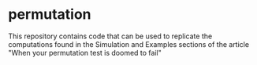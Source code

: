 # permutation
This repository contains code that can be used to replicate the computations found in the Simulation and Examples sections of the article "When your permutation test is doomed to fail"
